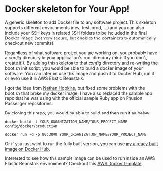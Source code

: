 # Docker skeleton for Your App!
A generic skeleton to add Docker file to any software project. This skeleton supports different environments (dev, test, prod, ...) and you can also include your SSH keys in related SSH folders to be included in the final Docker image (not very secure, but enables the containers to automatically checkout new commits).

Regardless of what software project you are working on, you probably have a *config* directory in your application's root directory (hint: if you don't, create it!).
By adding this skeleton to that *config* directory and re-writing the boot.sh init script, you would be able to build a docker image of your software. You can later on use this image and push it to Docker Hub, run it or even use it in AWS Elastic Beanstalk.

I got the idea from [Nathan Hopkins](https://github.com/hopsoft/relay/wiki/How-to-Deploy-Docker-apps-to-Elastic-Beanstalk), but fixed some problems with the boot.sh that broke my docker image; I have also replaced the sample app repo that he was using with the official sample Ruby app on Phusion Passenger repositories.

By cloning this repo, you would be able to build and then run it as below:

```docker build -t YOUR_ORGANIZATION_NAME/YOUR_PROJECT_NAME config/docker/production```

```docker run -d -p 80:3000 YOUR_ORGANIZATION_NAME/YOUR_PROJECT_NAME```

Or if you just want to run the fully built version, you can use [my already built image on Docker Hub](https://hub.docker.com/r/sirbijan/ruby-passenger/).


Interested to see how this sample image can be used to run inside an AWS Elastic Beanstalk environment? Checkout this [AWS Docker template](https://github.com/sirbijan/templates/blob/master/elasticbeanstalk/docker/ruby-passenger/Dockerrun.aws.json).
